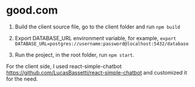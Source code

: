 # good.com
1. Build the client source file, go to the client folder and run `npm build`

2. Export DATABASE_URL environment variable, for example,  `export DATABASE_URL=postgres://username:password@localhost:5432/database`

3. Run the project, in the root folder, run `npm start`.

For the client side, I used react-simple-chatbot https://github.com/LucasBassetti/react-simple-chatbot and customized it for the need.
